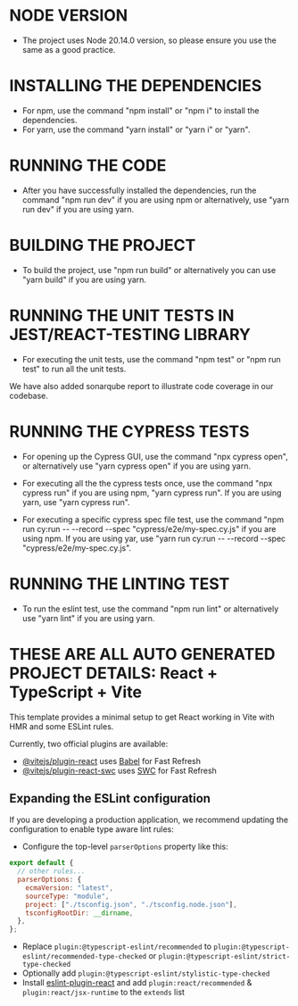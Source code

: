 # NODE VERSION

- The project uses Node 20.14.0 version, so please ensure you use the same as a good practice.

# INSTALLING THE DEPENDENCIES

- For npm, use the command "npm install" or "npm i" to install the dependencies.
- For yarn, use the command "yarn install" or "yarn i" or "yarn".

# RUNNING THE CODE

- After you have successfully installed the dependencies, run the command "npm run dev" if you are using npm or alternatively, use "yarn run dev" if you are using yarn.

# BUILDING THE PROJECT

- To build the project, use "npm run build" or alternatively you can use "yarn build" if you are using yarn.

# RUNNING THE UNIT TESTS IN JEST/REACT-TESTING LIBRARY

- For executing the unit tests, use the command "npm test" or "npm run test" to run all the unit tests.

We have also added sonarqube report to illustrate code coverage in our codebase.

# RUNNING THE CYPRESS TESTS

- For opening up the Cypress GUI, use the command "npx cypress open", or alternatively use "yarn cypress open" if you are using yarn.

- For executing all the the cypress tests once, use the command "npx cypress run" if you are using npm, "yarn cypress run". If you are using yarn, use "yarn cypress run".

- For executing a specific cypress spec file test, use the command "npm run cy:run -- --record --spec "cypress/e2e/my-spec.cy.js" if you are using npm. If you are using yar, use "yarn run cy:run -- --record --spec "cypress/e2e/my-spec.cy.js".

# RUNNING THE LINTING TEST

- To run the eslint test, use the command "npm run lint" or alternatively use "yarn lint" if you are using yarn.

# THESE ARE ALL AUTO GENERATED PROJECT DETAILS: React + TypeScript + Vite

This template provides a minimal setup to get React working in Vite with HMR and some ESLint rules.

Currently, two official plugins are available:

- [@vitejs/plugin-react](https://github.com/vitejs/vite-plugin-react/blob/main/packages/plugin-react/README.md) uses [Babel](https://babeljs.io/) for Fast Refresh
- [@vitejs/plugin-react-swc](https://github.com/vitejs/vite-plugin-react-swc) uses [SWC](https://swc.rs/) for Fast Refresh

## Expanding the ESLint configuration

If you are developing a production application, we recommend updating the configuration to enable type aware lint rules:

- Configure the top-level `parserOptions` property like this:

```js
export default {
  // other rules...
  parserOptions: {
    ecmaVersion: "latest",
    sourceType: "module",
    project: ["./tsconfig.json", "./tsconfig.node.json"],
    tsconfigRootDir: __dirname,
  },
};
```

- Replace `plugin:@typescript-eslint/recommended` to `plugin:@typescript-eslint/recommended-type-checked` or `plugin:@typescript-eslint/strict-type-checked`
- Optionally add `plugin:@typescript-eslint/stylistic-type-checked`
- Install [eslint-plugin-react](https://github.com/jsx-eslint/eslint-plugin-react) and add `plugin:react/recommended` & `plugin:react/jsx-runtime` to the `extends` list
